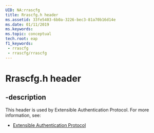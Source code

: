 ```yaml
---
UID: NA:rrascfg
title: Rrascfg.h header
ms.assetid: 33fe5403-6b0a-3226-bec3-81a70b16d14e
ms.date: 01/11/2019
ms.keywords: 
ms.topic: conceptual
tech.root: eap
f1_keywords:
 - rrascfg
 - rrascfg/rrascfg
---
```


# Rrascfg.h header


## -description

This header is used by Extensible Authentication Protocol. For more information, see:

- [Extensible Authentication Protocol](../_eap/index.md)

